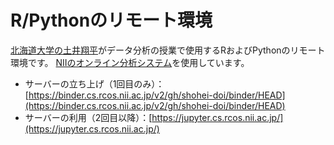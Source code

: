 # R/Pythonのリモート環境

[北海道大学の土井翔平](https://shohei-doi.github.io/)がデータ分析の授業で使用するRおよびPythonのリモート環境です。
[NIIのオンライン分析システム](https://shohei-doi.github.io/)を使用しています。

- サーバーの立ち上げ（1回目のみ）：[https://binder.cs.rcos.nii.ac.jp/v2/gh/shohei-doi/binder/HEAD](https://binder.cs.rcos.nii.ac.jp/v2/gh/shohei-doi/binder/HEAD)
- サーバーの利用（2回目以降）：[https://jupyter.cs.rcos.nii.ac.jp/](https://jupyter.cs.rcos.nii.ac.jp/)
